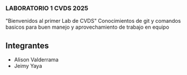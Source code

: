 
### LABORATORIO 1 CVDS 2025
"Bienvenidos al primer Lab de CVDS"
Conocimientos de git y comandos basicos para buen manejo y aprovechamiento de trabajo en equipo
## Integrantes
- Alison Valderrama
- Jeimy Yaya


